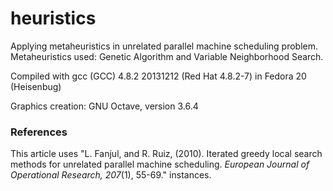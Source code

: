 heuristics
==========

Applying metaheuristics in unrelated parallel machine scheduling problem.
Metaheuristics used: Genetic Algorithm and Variable Neighborhood Search.

Compiled with gcc (GCC) 4.8.2 20131212 (Red Hat 4.8.2-7) in Fedora 20 (Heisenbug)

Graphics creation: GNU Octave, version 3.6.4


### References ###
This article uses "L. Fanjul, and R. Ruiz, (2010). Iterated greedy local search methods for unrelated parallel machine scheduling. *European Journal of Operational Research, 207*(1), 55-69." instances.
